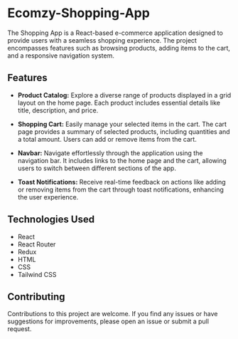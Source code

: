 # Ecomzy-Shopping-App

The Shopping App is a React-based e-commerce application designed to provide users with a seamless shopping experience. The project encompasses features such as browsing products, adding items to the cart, and a responsive navigation system.

## Features

- **Product Catalog:** Explore a diverse range of products displayed in a grid layout on the home page. Each product includes essential details like title, description, and price.

- **Shopping Cart:** Easily manage your selected items in the cart. The cart page provides a summary of selected products, including quantities and a total amount. Users can add or remove items from the cart.

- **Navbar:** Navigate effortlessly through the application using the navigation bar. It includes links to the home page and the cart, allowing users to switch between different sections of the app.

- **Toast Notifications:** Receive real-time feedback on actions like adding or removing items from the cart through toast notifications, enhancing the user experience.


## Technologies Used

- React
- React Router
- Redux
- HTML
- CSS
- Tailwind CSS
  

## Contributing

Contributions to this project are welcome. If you find any issues or have suggestions for improvements, please open an issue or submit a pull request.


